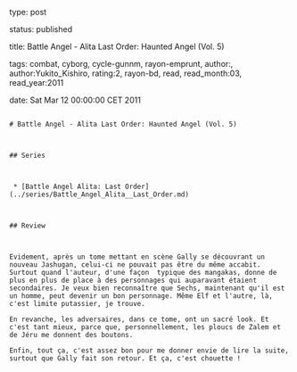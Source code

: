 type: post
status: published
title: Battle Angel - Alita Last Order: Haunted Angel (Vol. 5)
tags:  combat,  cyborg,  cycle-gunnm,  rayon-emprunt, author:, author:Yukito_Kishiro, rating:2, rayon-bd, read, read_month:03, read_year:2011
date: Sat Mar 12 00:00:00 CET 2011
~~~~~~
# Battle Angel - Alita Last Order: Haunted Angel (Vol. 5)

## Series

 * [Battle Angel Alita: Last Order](../series/Battle_Angel_Alita__Last_Order.md)

## Review

Evidement, après un tome mettant en scène Gally se découvrant un nouveau Jashugan, celui-ci ne pouvait pas être du même accabit. Surtout quand l'auteur, d'une façon  typique des mangakas, donne de plus en plus de place à des personnages qui auparavant étaient secondaires. Je veux bien reconnaître que Sechs, maintenant qu'il est un homme, peut devenir un bon personnage. Même Elf et l'autre, là, c'est limite putassier, je trouve.  
En revanche, les adversaires, dans ce tome, ont un sacré look. Et c'est tant mieux, parce que, personnellement, les ploucs de Zalem et de Jéru me donnent des boutons.  
Enfin, tout ça, c'est assez bon pour me donner envie de lire la suite, surtout que Gally fait son retour. Et ça, c'est chouette !